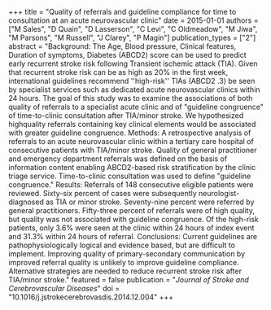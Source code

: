 +++
title = "Quality of referrals and guideline compliance for time to consultation at an acute neurovascular clinic"
date = 2015-01-01
authors = ["M Sales", "D Quain", "D Lasserson", "C Levi", "C Oldmeadow", "M Jiwa", "M Parsons", "M Russell", "J Clarey", "P Magin"]
publication_types = ["2"]
abstract = "Background: The Age, Blood pressure, Clinical features, Duration of symptoms, Diabetes (ABCD2) score can be used to predict early recurrent stroke risk following Transient ischemic attack (TIA). Given that recurrent stroke risk can be as high as 20% in the first week, international guidelines recommend ''high-risk'' TIAs (ABCD2 .3) be seen by specialist services such as dedicated acute neurovascular clinics within 24 hours. The goal of this study was to examine the associations of both quality of referrals to a specialist acute clinic and of \"guideline congruence\" of time-to-clinic consultation after TIA/minor stroke. We hypothesized highquality referrals containing key clinical elements would be associated with greater guideline congruence. Methods: A retrospective analysis of referrals to an acute neurovascular clinic within a tertiary care hospital of consecutive patients with TIA/minor stroke. Quality of general practitioner and emergency department referrals was defined on the basis of information content enabling ABCD2-based risk stratification by the clinic triage service. Time-to-clinic consultation was used to define \"guideline congruence.\" Results: Referrals of 148 consecutive eligible patients were reviewed. Sixty-six percent of cases were subsequently neurologist-diagnosed as TIA or minor stroke. Seventy-nine percent were referred by general practitioners. Fifty-three percent of referrals were of high quality, but quality was not associated with guideline congruence. Of the high-risk patients, only 3.6% were seen at the clinic within 24 hours of index event and 31.3% within 24 hours of referral. Conclusions: Current guidelines are pathophysiologically logical and evidence based, but are difficult to implement. Improving quality of primary-secondary communication by improved referral quality is unlikely to improve guideline compliance. Alternative strategies are needed to reduce recurrent stroke risk after TIA/minor stroke."
featured = false
publication = "*Journal of Stroke and Cerebrovascular Diseases*"
doi = "10.1016/j.jstrokecerebrovasdis.2014.12.004"
+++

